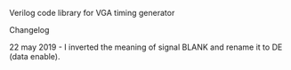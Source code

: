 
Verilog code library for VGA timing generator

Changelog

22 may 2019 - I inverted the meaning of signal BLANK and rename it to DE (data enable).
